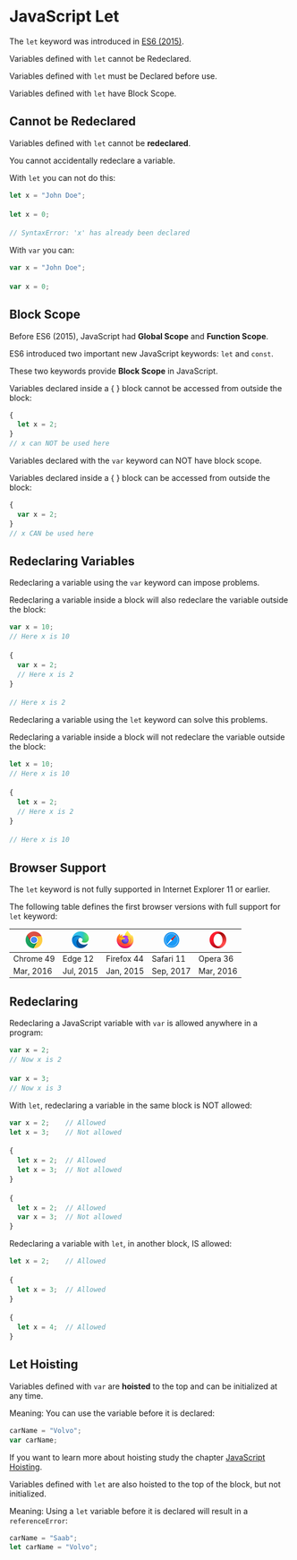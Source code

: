 # JavaScript Let

The `let` keyword was introduced in [ES6 (2015)](https://www.w3schools.com/js/js_es6.asp).

Variables defined with `let` cannot be Redeclared.

Variables defined with `let` must be Declared before use.

Variables defined with `let` have Block Scope.

## Cannot be Redeclared

Variables defined with `let` cannot be **redeclared**.

You cannot accidentally redeclare a variable.

With `let` you can not do this:

```javascript
let x = "John Doe";

let x = 0;

// SyntaxError: 'x' has already been declared
```

With `var` you can:

```javascript
var x = "John Doe";

var x = 0;
```

## Block Scope

Before ES6 (2015), JavaScript had **Global Scope** and **Function Scope**.

ES6 introduced two important new JavaScript keywords: `let` and `const`.

These two keywords provide **Block Scope** in JavaScript.

Variables declared inside a { } block cannot be accessed from outside the block:

```javascript
{
  let x = 2;
}
// x can NOT be used here
```

Variables declared with the `var` keyword can NOT have block scope.

Variables declared inside a { } block can be accessed from outside the block:

```javascript
{
  var x = 2;
}
// x CAN be used here
```

## Redeclaring Variables

Redeclaring a variable using the `var` keyword can impose problems.

Redeclaring a variable inside a block will also redeclare the variable outside the block:

```javascript
var x = 10;
// Here x is 10

{
  var x = 2;
  // Here x is 2
}

// Here x is 2
```

Redeclaring a variable using the `let` keyword can solve this problems.

Redeclaring a variable inside a block will not redeclare the variable outside the block:

```javascript
let x = 10;
// Here x is 10

{
  let x = 2;
  // Here x is 2
}

// Here x is 10
```

## Browser Support

The `let` keyword is not fully supported in Internet Explorer 11 or earlier.

The following table defines the first browser versions with full support for `let` keyword:

| ![Chrome](../assets/compatible_chrome.png) | ![Edge](../assets/compatible_edge.png) | ![Firefox](../assets/compatible_firefox.png) | ![Safari](../assets/compatible_safari.png) | ![Opera](../assets/compatible_opera.png) |
| ------------------------------------------ | -------------------------------------- | -------------------------------------------- | ------------------------------------------ | ---------------------------------------- |
| Chrome 49                                  | Edge 12                                | Firefox 44                                   | Safari 11                                  | Opera 36                                 |
| Mar, 2016                                  | Jul, 2015                              | Jan, 2015                                    | Sep, 2017                                  | Mar, 2016                                |

## Redeclaring

Redeclaring a JavaScript variable with `var` is allowed anywhere in a program:

```javascript
var x = 2;
// Now x is 2

var x = 3;
// Now x is 3
```

With `let`, redeclaring a variable in the same block is NOT allowed:

```javascript
var x = 2;    // Allowed
let x = 3;    // Not allowed

{
  let x = 2;  // Allowed
  let x = 3;  // Not allowed
}

{
  let x = 2;  // Allowed
  var x = 3;  // Not allowed
}
```

Redeclaring a variable with `let`, in another block, IS allowed:

```javascript
let x = 2;    // Allowed

{
  let x = 3;  // Allowed
}

{
  let x = 4;  // Allowed
}
```

## Let Hoisting

Variables defined with `var` are **hoisted** to the top and can be initialized at any time.

Meaning: You can use the variable before it is declared:

```javascript
carName = "Volvo";
var carName;
```

If you want to learn more about hoisting study the chapter [JavaScript Hoisting](https://www.w3schools.com/js/js_hoisting.asp).

Variables defined with `let` are also hoisted to the top of the block, but not initialized.

Meaning: Using a `let` variable before it is declared will result in a `referenceError`:

```javascript
carName = "Saab";
let carName = "Volvo";
```
